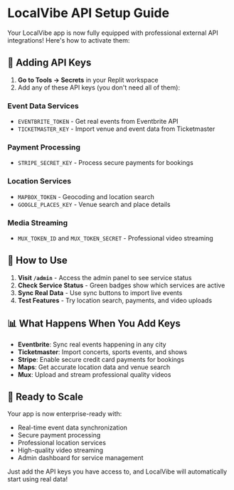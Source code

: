 # LocalVibe API Setup Guide

Your LocalVibe app is now fully equipped with professional external API integrations! Here's how to activate them:

## 🔑 Adding API Keys

1. **Go to Tools → Secrets** in your Replit workspace
2. Add any of these API keys (you don't need all of them):

### Event Data Services
- `EVENTBRITE_TOKEN` - Get real events from Eventbrite API
- `TICKETMASTER_KEY` - Import venue and event data from Ticketmaster

### Payment Processing
- `STRIPE_SECRET_KEY` - Process secure payments for bookings

### Location Services
- `MAPBOX_TOKEN` - Geocoding and location search
- `GOOGLE_PLACES_KEY` - Venue search and place details

### Media Streaming
- `MUX_TOKEN_ID` and `MUX_TOKEN_SECRET` - Professional video streaming

## 🎯 How to Use

1. **Visit `/admin`** - Access the admin panel to see service status
2. **Check Service Status** - Green badges show which services are active
3. **Sync Real Data** - Use sync buttons to import live events
4. **Test Features** - Try location search, payments, and video uploads

## 📊 What Happens When You Add Keys

- **Eventbrite**: Sync real events happening in any city
- **Ticketmaster**: Import concerts, sports events, and shows
- **Stripe**: Enable secure credit card payments for bookings
- **Maps**: Get accurate location data and venue search
- **Mux**: Upload and stream professional quality videos

## 🚀 Ready to Scale

Your app is now enterprise-ready with:
- Real-time event data synchronization
- Secure payment processing
- Professional location services
- High-quality video streaming
- Admin dashboard for service management

Just add the API keys you have access to, and LocalVibe will automatically start using real data!